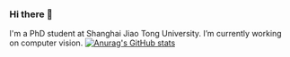 ### Hi there 👋
I'm a PhD student at Shanghai Jiao Tong University. I’m currently working on computer vision.
[![Anurag's GitHub stats](https://github-readme-stats.vercel.app/api?username=JamesQFreeman&theme=radical)](https://github.com/anuraghazra/github-readme-stats)


<!--
**JamesQFreeman/JamesQFreeman** is a ✨ _special_ ✨ repository because its `README.md` (this file) appears on your GitHub profile.

Here are some ideas to get you started:

- 🔭 I’m currently working on ...
- 🌱 I’m currently learning ...
- 👯 I’m looking to collaborate on ...
- 🤔 I’m looking for help with ...
- 💬 Ask me about ...
- 📫 How to reach me: ...
- 😄 Pronouns: ...
- ⚡ Fun fact: ...
-->
